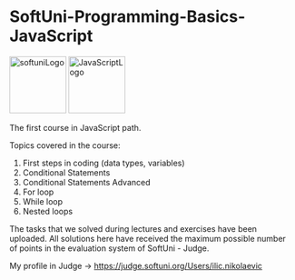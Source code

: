 # SoftUni-Programming-Basics-JavaScript

<img width="100" alt="softuniLogo" src="https://user-images.githubusercontent.com/121745595/219448556-2c7c7f5a-c282-411b-9253-1b55fff353d7.png">
<img width="100" alt="JavaScriptLogo" src="[user-images.githubusercontent.com/121745595/219450402-3fa41406-db10-42fd-8533-244aac3d7caa.png"](https://camo.githubusercontent.com/999ac61673796a0151eef10879275094b94e4cdf8633a61c01819c6504dcb6d9/68747470733a2f2f7261772e6769746875622e636f6d2f766f6f646f6f74696b69676f642f6c6f676f2e6a732f6d61737465722f6a732e706e67)">


The first course in JavaScript path. 

Topics covered in the course:
1. First steps in coding (data types, variables)
2. Conditional Statements 
3. Conditional Statements Advanced 
4. For loop
5. While loop
6. Nested loops

The tasks that we solved during lectures and exercises have been uploaded. All solutions here have received the maximum possible number of points in the evaluation system of SoftUni - Judge.

My profile in Judge -> https://judge.softuni.org/Users/ilic.nikolaevic


